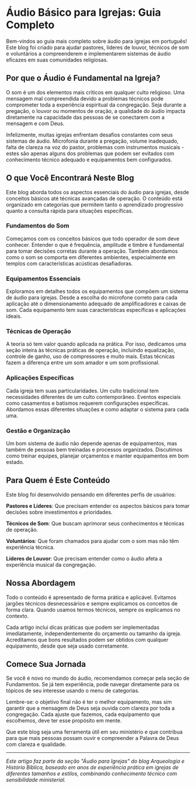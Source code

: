 # Áudio Básico para Igrejas: Guia Completo

Bem-vindos ao guia mais completo sobre áudio para igrejas em português! Este blog foi criado para ajudar pastores, líderes de louvor, técnicos de som e voluntários a compreenderem e implementarem sistemas de áudio eficazes em suas comunidades religiosas.

## Por que o Áudio é Fundamental na Igreja?

O som é um dos elementos mais críticos em qualquer culto religioso. Uma mensagem mal compreendida devido a problemas técnicos pode comprometer toda a experiência espiritual da congregação. Seja durante a pregação, o louvor ou momentos de oração, a qualidade do áudio impacta diretamente na capacidade das pessoas de se conectarem com a mensagem e com Deus.

Infelizmente, muitas igrejas enfrentam desafios constantes com seus sistemas de áudio. Microfonia durante a pregação, volume inadequado, falta de clareza na voz do pastor, problemas com instrumentos musicais - estes são apenas alguns dos problemas que podem ser evitados com conhecimento técnico adequado e equipamentos bem configurados.

## O que Você Encontrará Neste Blog

Este blog aborda todos os aspectos essenciais do áudio para igrejas, desde conceitos básicos até técnicas avançadas de operação. O conteúdo está organizado em categorias que permitem tanto o aprendizado progressivo quanto a consulta rápida para situações específicas.

### Fundamentos do Som

Começamos com os conceitos básicos que todo operador de som deve conhecer. Entender o que é frequência, amplitude e timbre é fundamental para tomar decisões corretas durante a operação. Também abordamos como o som se comporta em diferentes ambientes, especialmente em templos com características acústicas desafiadoras.

### Equipamentos Essenciais

Exploramos em detalhes todos os equipamentos que compõem um sistema de áudio para igrejas. Desde a escolha do microfone correto para cada aplicação até o dimensionamento adequado de amplificadores e caixas de som. Cada equipamento tem suas características específicas e aplicações ideais.

### Técnicas de Operação

A teoria só tem valor quando aplicada na prática. Por isso, dedicamos uma seção inteira às técnicas práticas de operação, incluindo equalização, controle de ganho, uso de compressores e muito mais. Estas técnicas fazem a diferença entre um som amador e um som profissional.

### Aplicações Específicas

Cada igreja tem suas particularidades. Um culto tradicional tem necessidades diferentes de um culto contemporâneo. Eventos especiais como casamentos e batismos requerem configurações específicas. Abordamos essas diferentes situações e como adaptar o sistema para cada uma.

### Gestão e Organização

Um bom sistema de áudio não depende apenas de equipamentos, mas também de pessoas bem treinadas e processos organizados. Discutimos como treinar equipes, planejar orçamentos e manter equipamentos em bom estado.

## Para Quem é Este Conteúdo

Este blog foi desenvolvido pensando em diferentes perfis de usuários:

**Pastores e Líderes**: Que precisam entender os aspectos básicos para tomar decisões sobre investimentos e prioridades.

**Técnicos de Som**: Que buscam aprimorar seus conhecimentos e técnicas de operação.

**Voluntários**: Que foram chamados para ajudar com o som mas não têm experiência técnica.

**Líderes de Louvor**: Que precisam entender como o áudio afeta a experiência musical da congregação.

## Nossa Abordagem

Todo o conteúdo é apresentado de forma prática e aplicável. Evitamos jargões técnicos desnecessários e sempre explicamos os conceitos de forma clara. Quando usamos termos técnicos, sempre os explicamos no contexto.

Cada artigo inclui dicas práticas que podem ser implementadas imediatamente, independentemente do orçamento ou tamanho da igreja. Acreditamos que bons resultados podem ser obtidos com qualquer equipamento, desde que seja usado corretamente.

## Comece Sua Jornada

Se você é novo no mundo do áudio, recomendamos começar pela seção de Fundamentos. Se já tem experiência, pode navegar diretamente para os tópicos de seu interesse usando o menu de categorias.

Lembre-se: o objetivo final não é ter o melhor equipamento, mas sim garantir que a mensagem de Deus seja ouvida com clareza por toda a congregação. Cada ajuste que fazemos, cada equipamento que escolhemos, deve ter esse propósito em mente.

Que este blog seja uma ferramenta útil em seu ministério e que contribua para que mais pessoas possam ouvir e compreender a Palavra de Deus com clareza e qualidade.

---

*Este artigo faz parte da seção "Áudio para Igrejas" do blog Arqueologia e História Bíblica, baseado em anos de experiência prática em igrejas de diferentes tamanhos e estilos, combinando conhecimento técnico com sensibilidade ministerial.*
